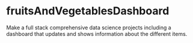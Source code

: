 # fruitsAndVegetablesDashboard
Make a full stack comprehensive data science projects including a dashboard that updates and shows information about the different items. 
